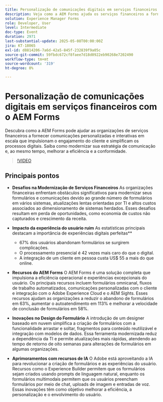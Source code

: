 ```yaml
---
title: Personalização de comunicações digitais em serviços financeiros com o AEM Forms
description: Veja como a AEM Forms ajuda os serviços financeiros a fornecer comunicações personalizadas e escaláveis que impulsionam o engajamento, a eficiência e a conformidade.
solution: Experience Manager Forms
role: Developer, User
level: Intermediate
doc-type: Event
duration: 2971
last-substantial-update: 2025-05-08T00:00:00Z
jira: KT-18065
exl-id: d8814206-7a6d-42a5-845f-232839f9a05c
source-git-commit: 59fbdc672cf8faee7d18d0922eb90268e7202490
workflow-type: tm+mt
source-wordcount: '319'
ht-degree: 0%

---
```


# Personalização de comunicações digitais em serviços financeiros com o AEM Forms

Descubra como a AEM Forms pode ajudar as organizações de serviços financeiros a fornecer comunicações personalizadas e interativas em escala que impulsionam o engajamento do cliente e simplificam os processos digitais. Saiba como modernizar sua estratégia de comunicação e, ao mesmo tempo, melhorar a eficiência e a conformidade.

>[!VIDEO](https://video.tv.adobe.com/v/3458104/?learn=on&enablevpops)

## Principais pontos

* **Desafios na Modernização de Serviços Financeiros** As organizações financeiras enfrentam obstáculos significativos para modernizar seus formulários e comunicações devido ao grande número de formulários em vários sistemas, atualizações lentas orientadas por TI e altos custos associados ao dimensionamento de sistemas herdados. Esses desafios resultam em perda de oportunidades, como economia de custos não capturados e crescimento da receita.

* **Impacto da experiência do usuário ruim** As estatísticas principais destacam a importância de experiências digitais perfeitas**

   * 67% dos usuários abandonam formulários se surgirem complicações.
   * O processamento presencial é 42 vezes mais caro do que o digital.
   * A integração de um cliente em pessoa custa US$ 55 a mais do que online.

* **Recursos do AEM Forms** O AEM Forms é uma solução completa que impulsiona a eficiência operacional e experiências excepcionais do usuário. Os principais recursos incluem formulários omnicanal, fluxos de trabalho automatizados, comunicações personalizadas com o cliente e integração com o Adobe Experience Cloud e o AEM Sights. Esses recursos ajudam as organizações a reduzir o abandono de formulários em 63%, aumentar o autoatendimento em 113% e melhorar a velocidade de conclusão de formulários em 58%.

* **Inovações no Design do Formulário** A introdução de um designer baseado em nuvem simplifica a criação de formulários com a funcionalidade arrastar e soltar, fragmentos para conteúdo reutilizável e integração com modelos de dados. Essa ferramenta modernizada reduz a dependência da TI e permite atualizações mais rápidas, atendendo ao tempo de retorno de oito semanas para alterações de formulários em algumas organizações.

* **Aprimoramentos com recursos de IA** O Adobe está aproveitando a IA para revolucionar a criação de formulários e as experiências do usuário. Recursos como o Experience Builder permitem que os formulários sejam criados usando prompts de linguagem natural, enquanto os formulários multimodais permitem que os usuários preencham formulários por meio de chat, uploads de imagem e entradas de voz. Essas inovações têm como objetivo melhorar a eficiência, a personalização e o envolvimento do usuário.
